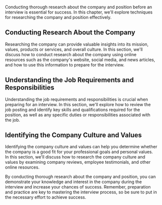 
Conducting thorough research about the company and position before an interview is essential for success. In this chapter, we'll explore techniques for researching the company and position effectively.

Conducting Research About the Company
-------------------------------------

Researching the company can provide valuable insights into its mission, values, products or services, and overall culture. In this section, we'll discuss how to conduct research about the company using online resources such as the company's website, social media, and news articles, and how to use this information to prepare for the interview.

Understanding the Job Requirements and Responsibilities
-------------------------------------------------------

Understanding the job requirements and responsibilities is crucial when preparing for an interview. In this section, we'll explore how to review the job posting and identify key skills and qualifications required for the position, as well as any specific duties or responsibilities associated with the job.

Identifying the Company Culture and Values
------------------------------------------

Identifying the company culture and values can help you determine whether the company is a good fit for your professional goals and personal values. In this section, we'll discuss how to research the company culture and values by examining company reviews, employee testimonials, and other online resources.

By conducting thorough research about the company and position, you can demonstrate your knowledge and interest in the company during the interview and increase your chances of success. Remember, preparation and practice are key to mastering the interview process, so be sure to put in the necessary effort to achieve success.
